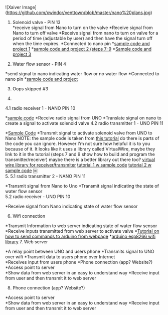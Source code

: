  ![Xaiver Image] (https://github.com/xwindor/venttown/blob/master/nano%20plans.jpg)

1. Solenoid valve - PIN 13  
*receive signal from Nano to turn on the valve 
*Receive signal from Nano to turn off valve 
*Receive signal from nano to turn on valve for a period of time (adjustable by user) and then have the signal turn off when the time expires. 
*Connected to nano pin 
*[sample code and project 1](http://www.bc-robotics.com/tutorials/controlling-a-solenoid-valve-with-arduino/)
*[sample code and project 2 (steps 7-9](http://www.instructables.com/id/Raspberry-Pi-Irrigation-Controller/step7/Software/)
*[Sample code and project 3](https://spin.atomicobject.com/2014/06/28/raspberry-pi-gardening/)

2. Water flow sensor - PIN 4

*send signal to nano indicating water flow or no water flow 
*Connected to nano pin 
*[sample code and project](http://forum.arduino.cc/index.php?topic=8548.0)

3. Oops skipped #3 
  
4. 
  4.1 radio receiver 1 - NANO PIN 10

*[sample code](http://www.instructables.com/files/orig/FQS/YAB6/HZV3O6IZ/FQSYAB6HZV3O6IZ.txt)
*Receive radio signal from UNO 
*Translate signal on nano to create a signal to activate solenoid valve 
  4.2 radio transmitter 1 - UNO PIN 11

*[Sample Code](http://www.instructables.com/files/orig/F3S/72IM/HZS8WTVS/F3S72IMHZS8WTVS.txt)
*Transmit signal to activate solenoid valve from UNO to Nano 
NOTE: the sample code is taken from [this tutorial](http://www.instructables.com/id/SOLAR-POWERED-ARDUINO-WEATHER-STATION/?ALLSTEPS#step7) do there is parts of the code you can ignore. However I'm not sure how helpful it is to you because of it. It looks like it uses a library called VirtualWire, maybe they link to it in the tutorial (steps 7 and 9 show how to build and program the transmitter/receiver) maybe there is a better library out there too? 
[virtual wire library for receiver/transmiter](http://www.airspayce.com/mikem/arduino/VirtualWire/)
[tutorial 1 w sample code](https://www.sparkfun.com/datasheets/RF/KLP_Walkthrough.pdf)
[tutorial 2 w sample code](http://winavr.scienceprog.com/example-avr-projects/running-tx433-and-rx433-rf-modules-with-avr-microcontrollers.html)
￼  
5. 
  5.1 radio transmitter 2 - NANO PIN 11

*Transmit signal from Nano to Uno 
*Transmit signal indicating the state of water flow sensor  
  5.2 radio receiver - UNO PIN 10

*Receive signal from Nano indicating state of water flow sensor 

6. Wifi connection 

*Transmit Information to web server indicating state of water flow sensor 
*Receive inputs transmitted from web server to activate valve 
*[Tutorial on how to send commands to arduino from webpage](http://allaboutee.com/2015/01/02/esp8266-arduino-led-control-from-webpage/)
*[arduino esp8266 wifi library](https://github.com/sparkfun/SparkFun_ESP8266_AT_Arduino_Library/archive/master.zip)
7. Web server 

*A relay point between UNO and users phone 
*Transmits signal to UNO over wifi 
*Transmit data to users phone over Internet  
*Receives input from users phone 
*Phone connection (app? Website?) 
*Access point to server  
*Show data from web server in an easy to understand way 
*Receive input from user and then transmit it to web server

8. Phone connection (app? Website?) 

*Access point to server  
*Show data from web server in an easy to understand way 
*Receive input from user and then transmit it to web server 
